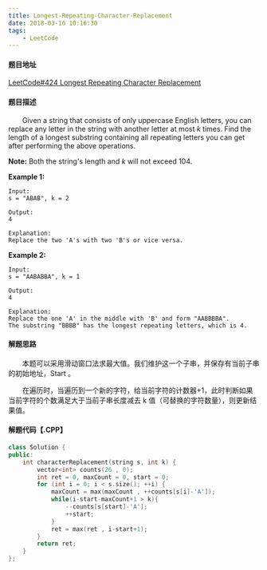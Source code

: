 ```yaml
---
title: Longest-Repeating-Character-Replacement
date: 2018-03-16 10:16:30
tags:
	- LeetCode
---
```


#### 题目地址

[LeetCode#424 Longest Repeating Character Replacement](https://leetcode.com/problems/longest-repeating-character-replacement/description/)

#### 题目描述

&emsp;&emsp;Given a string that consists of only uppercase English letters, you can replace any letter in the string with another letter at most *k* times. Find the length of a longest substring containing all repeating letters you can get after performing the above operations.

<!--more-->

**Note:**
Both the string's length and *k* will not exceed 104.

**Example 1:**

```
Input:
s = "ABAB", k = 2

Output:
4

Explanation:
Replace the two 'A's with two 'B's or vice versa.
```

**Example 2:**

```
Input:
s = "AABABBA", k = 1

Output:
4

Explanation:
Replace the one 'A' in the middle with 'B' and form "AABBBBA".
The substring "BBBB" has the longest repeating letters, which is 4.
```

#### 解题思路

&emsp;&emsp;本题可以采用滑动窗口法求最大值。我们维护这一个子串，并保存有当前子串的初始地址，Start 。

&emsp;&emsp;在遍历时，当遍历到一个新的字符，给当前字符的计数器+1，此时判断如果当前字符的个数满足大于当前子串长度减去 k 值（可替换的字符数量），则更新结果值。

#### 解题代码【.CPP】

```c++
class Solution {
public:
    int characterReplacement(string s, int k) {
        vector<int> counts(26 , 0);
        int ret = 0, maxCount = 0, start = 0;
        for (int i = 0; i < s.size(); ++i) {
            maxCount = max(maxCount , ++counts[s[i]-'A']);
            while(i-start-maxCount+1 > k){
                --counts[s[start]-'A'];
                ++start;
            }
            ret = max(ret , i-start+1);
        }
        return ret;
    }
};
```

